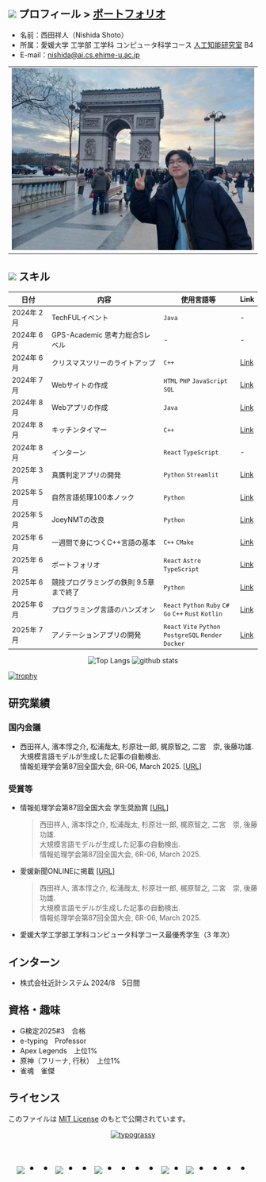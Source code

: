 ## <img src="https://user-images.githubusercontent.com/74038190/216122041-518ac897-8d92-4c6b-9b3f-ca01dcaf38ee.png" width="25"/> プロフィール > [ポートフォリオ](https://j329nish.github.io/Portfolio/)

- 名前：西田祥人（Nishida Shoto）
- 所属：愛媛大学 工学部 工学科 コンピュータ科学コース [人工知能研究室](https://sites.google.com/view/ehime-nlp/) B4
- E-mail：nishida@ai.cs.ehime-u.ac.jp
  
<table align=center>
  <tr>
    <td>
      <img width=500px src="./data/shoto.jpg">
    </td>
  </tr>
</table>

## <img src="https://user-images.githubusercontent.com/74038190/212284087-bbe7e430-757e-4901-90bf-4cd2ce3e1852.gif" width="20"/> スキル

| 日付 | 内容 | 使用言語等 | Link |
|-|-|-|-|
| 2024年 2月 | TechFULイベント | `Java` | - |
| 2024年 6月 | GPS-Academic 思考力総合Sレベル | - | - |
| 2024年 6月 | クリスマスツリーのライトアップ | `C++` | [Link](https://github.com/j329nish/Wooden_Decoration?tab=readme-ov-file#%E3%82%AF%E3%83%AA%E3%82%B9%E3%83%9E%E3%82%B9%E3%83%84%E3%83%AA%E3%83%BC%E3%81%AE%E3%83%A9%E3%82%A4%E3%83%88%E3%82%A2%E3%83%83%E3%83%97) |
| 2024年 7月 | Webサイトの作成 | `HTML` `PHP` `JavaScript` `SQL` | [Link](https://github.com/j329nish/Web-Programming?tab=readme-ov-file#ウェブプログラミング) |
| 2024年 8月 | Webアプリの作成 | `Java` | [Link](https://github.com/j329nish/Web-Pro_By_Java?tab=readme-ov-file#ウェブプログラミングjava) |
| 2024年 8月 | キッチンタイマー | `C++` | [Link](https://github.com/j329nish/Kitchen-Timer/tree/main?tab=readme-ov-file#%E3%82%AD%E3%83%83%E3%83%81%E3%83%B3%E3%82%BF%E3%82%A4%E3%83%9E%E3%83%BC) |
| 2024年 8月 | インターン | `React` `TypeScript` | - |
| 2025年 3月 | 真贋判定アプリの開発 | `Python` `Streamlit` | [Link](https://github.com/j329nish/Authenticity-check?tab=readme-ov-file#真贋判定アプリauthenticity-check-apps) |
| 2025年 5月 | 自然言語処理100本ノック | `Python` | [Link](https://github.com/j329nish/NLP-100knocks?tab=readme-ov-file#言語処理100本ノック) |
| 2025年 5月 | JoeyNMTの改良 | `Python` | [Link](https://github.com/j329nish/JoeyNMT?tab=readme-ov-file#joeynmt-詳細) |
| 2025年 6月 | 一週間で身につくC++言語の基本 | `C++` `CMake` | [Link](https://github.com/j329nish/Cpp-Sevendays-Study?tab=readme-ov-file#一週間で身につくc言語の基本) |
| 2025年 6月 | ポートフォリオ | `React` `Astro` `TypeScript` | [Link](https://github.com/j329nish/Portfolio?tab=readme-ov-file#ポートフォリオ) |
| 2025年 6月 | 競技プログラミングの鉄則 9.5章まで終了 | `Python` | [Link](https://github.com/j329nish/Kyopro-Tessoku-Book?tab=readme-ov-file#競技プログラミングの鉄則) |
| 2025年 6月 | プログラミング言語のハンズオン | `React` `Python` `Ruby` `C#` <br> `Go` `C++` `Rust` `Kotlin` | [Link](https://github.com/j329nish/Hands-On?tab=readme-ov-file#hands-on) |
| 2025年 7月 | アノテーションアプリの開発 | `React` `Vite` `Python` <br> `PostgreSQL` `Render` `Docker` | [Link](https://github.com/BakeryForHackathon/Annotopia) |

<p align="center"> 
  <img alt="Top Langs" height="150px" src="https://github-readme-stats.vercel.app/api/top-langs/?username=j329nish&layout=compact" />
  <img alt="github stats" height="150px" src="https://github-readme-stats.vercel.app/api?username=j329nish" />
</p>

[![trophy](https://github-profile-trophy.vercel.app/?username=j329nish&title=-Followers)](https://github.com/ryo-ma/github-profile-trophy)

## 研究業績

### 国内会議
- 西田祥人, 濱本惇之介, 松浦哉太, 杉原壮一郎, 梶原智之, 二宮　崇, 後藤功雄.<br>
大規模言語モデルが生成した記事の自動検出.<br>
情報処理学会第87回全国大会, 6R-06, March 2025. [[URL](https://www.ipsj.or.jp/event/taikai/87/WEB/data/pdf/6R-06.html)]<br>

### 受賞等
- 情報処理学会第87回全国大会 学生奨励賞 [[URL](https://www.ipsj.or.jp/award/taikaigakusei.html)]
    > 西田祥人, 濱本惇之介, 松浦哉太, 杉原壮一郎, 梶原智之, 二宮　崇, 後藤功雄.<br>
    > 大規模言語モデルが生成した記事の自動検出.<br>
    > 情報処理学会第87回全国大会, 6R-06, March 2025.<br>

- 愛媛新聞ONLINEに掲載 [[URL](https://www.ehime-np.co.jp/article/news202503120004)]
    > 西田祥人, 濱本惇之介, 松浦哉太, 杉原壮一郎, 梶原智之, 二宮　崇, 後藤功雄.<br>
    > 大規模言語モデルが生成した記事の自動検出.<br>
    > 情報処理学会第87回全国大会, 6R-06, March 2025.<br>

- 愛媛大学工学部工学科コンピュータ科学コース最優秀学生（3 年次）

## インターン

- 株式会社近計システム 2024/8　5日間

## 資格・趣味

- G検定2025#3　合格
- e-typing　Professor
- Apex Legends　上位1%
- 原神（フリーナ, 行秋）　上位1%
- 雀魂　雀傑

## ライセンス
このファイルは [MIT License](https://github.com/j329nish/j329nish/blob/main/LICENSE) のもとで公開されています。  

<div align="center">
  <a href="https://github.com/kawarimidoll/typograssy"><img alt="typograssy" src="https://typograssy.deno.dev/api?text=Would%20you%20capture%20it%20or%20just%20let%20it%20slip?%20&frame=cccccc&number=100&comment=Lyrics%20from%20Eminem's%20%22Lose%20Yourself%22&l0=f5f5f5&l1=90ee90&l2=3cb371&l3=2e8b57&l4=006400"></a>
</div>

<div align="center">
    <h1>
        <img src="https://user-images.githubusercontent.com/44926913/175852850-3fb6c715-1856-41ff-8c1f-94ce3b03b458.gif">・・
        <img src="https://user-images.githubusercontent.com/44926913/175853109-f8850656-6704-4a8a-bee6-9aca154d929b.gif">・・
        <img src="https://user-images.githubusercontent.com/44926913/175853154-5449d974-975e-44a6-ab84-a86031265e40.gif">・・・・
        <img src="https://user-images.githubusercontent.com/44926913/175853109-f8850656-6704-4a8a-bee6-9aca154d929b.gif">・
        <img src="https://user-images.githubusercontent.com/44926913/175853154-5449d974-975e-44a6-ab84-a86031265e40.gif">・・・・
    </h1>
</div>
<br>

